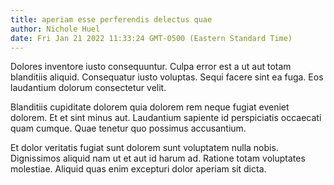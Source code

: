 ```yaml
---
title: aperiam esse perferendis delectus quae
author: Nichole Huel
date: Fri Jan 21 2022 11:33:24 GMT-0500 (Eastern Standard Time)
---
```

Dolores inventore iusto consequuntur. Culpa error est a ut aut totam blanditiis aliquid. Consequatur iusto voluptas. Sequi facere sint ea fuga. Eos laudantium dolorum consectetur velit.

 Blanditiis cupiditate dolorem quia dolorem rem neque fugiat eveniet dolorem. Et et sint minus aut. Laudantium sapiente id perspiciatis occaecati quam cumque. Quae tenetur quo possimus accusantium.

 Et dolor veritatis fugiat sunt dolorem sunt voluptatem nulla nobis. Dignissimos aliquid nam ut et aut id harum ad. Ratione totam voluptates molestiae. Aliquid quas enim excepturi dolor aperiam sit dicta.